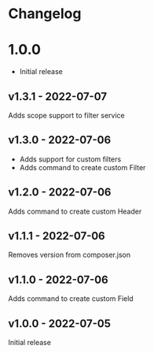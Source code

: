 # Changelog

# 1.0.0

- Initial release

## v1.3.1 - 2022-07-07

Adds scope support to filter service

## v1.3.0 - 2022-07-06

- Adds support for custom filters
- Adds command to create custom Filter

## v1.2.0 - 2022-07-06

Adds command to create custom Header

## v1.1.1 - 2022-07-06

Removes version from composer.json

## v1.1.0 - 2022-07-06

Adds command to create custom Field

## v1.0.0 - 2022-07-05

Initial release
